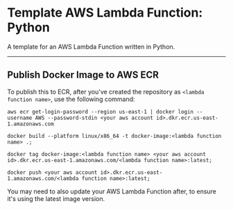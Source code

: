 # Template AWS Lambda Function: Python

A template for an AWS Lambda Function written in Python.

---

## Publish Docker Image to AWS ECR

To publish this to ECR, after you've created the repository as `<lambda function name>`, use the following command:

```
aws ecr get-login-password --region us-east-1 | docker login --username AWS --password-stdin <your aws account id>.dkr.ecr.us-east-1.amazonaws.com

docker build --platform linux/x86_64 -t docker-image:<lambda function name> .;

docker tag docker-image:<lambda function name> <your aws account id>.dkr.ecr.us-east-1.amazonaws.com/<lambda function name>:latest;

docker push <your aws account id>.dkr.ecr.us-east-1.amazonaws.com/<lambda function name>:latest;
```

You may need to also update your AWS Lambda Function after, to ensure it's using the latest image version.

